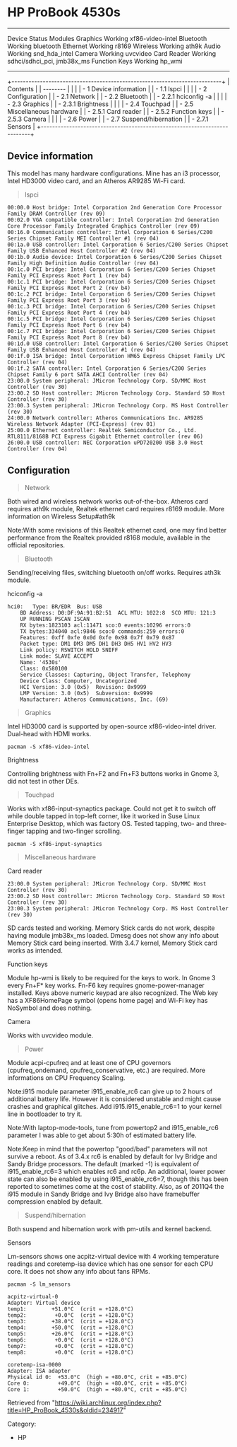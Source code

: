 HP ProBook 4530s
================

  --------------- --------- ----------------------------
  Device          Status    Modules
  Graphics        Working   xf86-video-intel
  Bluetooth       Working   bluetooth
  Ethernet        Working   r8169
  Wireless        Working   ath9k
  Audio           Working   snd_hda_intel
  Camera          Working   uvcvideo
  Card Reader     Working   sdhci/sdhci_pci, jmb38x_ms
  Function Keys   Working   hp_wmi
  --------------- --------- ----------------------------

+--------------------------------------------------------------------------+
| Contents                                                                 |
| --------                                                                 |
|                                                                          |
| -   1 Device information                                                 |
|     -   1.1 lspci                                                        |
|                                                                          |
| -   2 Configuration                                                      |
|     -   2.1 Network                                                      |
|     -   2.2 Bluetooth                                                    |
|         -   2.2.1 hciconfig -a                                           |
|                                                                          |
|     -   2.3 Graphics                                                     |
|         -   2.3.1 Brightness                                             |
|                                                                          |
|     -   2.4 Touchpad                                                     |
|     -   2.5 Miscellaneous hardware                                       |
|         -   2.5.1 Card reader                                            |
|         -   2.5.2 Function keys                                          |
|         -   2.5.3 Camera                                                 |
|                                                                          |
|     -   2.6 Power                                                        |
|     -   2.7 Suspend/hibernation                                          |
|         -   2.7.1 Sensors                                                |
+--------------------------------------------------------------------------+

Device information
------------------

This model has many hardware configurations. Mine has an i3 processor,
Intel HD3000 video card, and an Atheros AR9285 Wi-Fi card.

> lspci

    00:00.0 Host bridge: Intel Corporation 2nd Generation Core Processor Family DRAM Controller (rev 09)
    00:02.0 VGA compatible controller: Intel Corporation 2nd Generation Core Processor Family Integrated Graphics Controller (rev 09)
    00:16.0 Communication controller: Intel Corporation 6 Series/C200 Series Chipset Family MEI Controller #1 (rev 04)
    00:1a.0 USB controller: Intel Corporation 6 Series/C200 Series Chipset Family USB Enhanced Host Controller #2 (rev 04)
    00:1b.0 Audio device: Intel Corporation 6 Series/C200 Series Chipset Family High Definition Audio Controller (rev 04)
    00:1c.0 PCI bridge: Intel Corporation 6 Series/C200 Series Chipset Family PCI Express Root Port 1 (rev b4)
    00:1c.1 PCI bridge: Intel Corporation 6 Series/C200 Series Chipset Family PCI Express Root Port 2 (rev b4)
    00:1c.2 PCI bridge: Intel Corporation 6 Series/C200 Series Chipset Family PCI Express Root Port 3 (rev b4)
    00:1c.3 PCI bridge: Intel Corporation 6 Series/C200 Series Chipset Family PCI Express Root Port 4 (rev b4)
    00:1c.5 PCI bridge: Intel Corporation 6 Series/C200 Series Chipset Family PCI Express Root Port 6 (rev b4)
    00:1c.7 PCI bridge: Intel Corporation 6 Series/C200 Series Chipset Family PCI Express Root Port 8 (rev b4)
    00:1d.0 USB controller: Intel Corporation 6 Series/C200 Series Chipset Family USB Enhanced Host Controller #1 (rev 04)
    00:1f.0 ISA bridge: Intel Corporation HM65 Express Chipset Family LPC Controller (rev 04)
    00:1f.2 SATA controller: Intel Corporation 6 Series/C200 Series Chipset Family 6 port SATA AHCI Controller (rev 04)
    23:00.0 System peripheral: JMicron Technology Corp. SD/MMC Host Controller (rev 30)
    23:00.2 SD Host controller: JMicron Technology Corp. Standard SD Host Controller (rev 30)
    23:00.3 System peripheral: JMicron Technology Corp. MS Host Controller (rev 30)
    24:00.0 Network controller: Atheros Communications Inc. AR9285 Wireless Network Adapter (PCI-Express) (rev 01)
    25:00.0 Ethernet controller: Realtek Semiconductor Co., Ltd. RTL8111/8168B PCI Express Gigabit Ethernet controller (rev 06)
    26:00.0 USB controller: NEC Corporation uPD720200 USB 3.0 Host Controller (rev 04)

Configuration
-------------

> Network

Both wired and wireless network works out-of-the-box. Atheros card
requires ath9k module, Realtek ethernet card requires r8169 module. More
information on Wireless Setup#ath9k

Note:With some revisions of this Realtek ethernet card, one may find
better performance from the Realtek provided r8168 module, available in
the official repositories.

> Bluetooth

Sending/receiving files, switching bluetooth on/off works. Requires
ath3k module.

hciconfig -a

    hci0:	Type: BR/EDR  Bus: USB
    	BD Address: D0:DF:9A:91:B2:51  ACL MTU: 1022:8  SCO MTU: 121:3
    	UP RUNNING PSCAN ISCAN 
    	RX bytes:1823103 acl:11471 sco:0 events:10296 errors:0
    	TX bytes:334040 acl:9846 sco:0 commands:259 errors:0
    	Features: 0xff 0xfe 0x0d 0xfe 0x98 0x7f 0x79 0x87
    	Packet type: DM1 DM3 DM5 DH1 DH3 DH5 HV1 HV2 HV3 
    	Link policy: RSWITCH HOLD SNIFF 
    	Link mode: SLAVE ACCEPT 
    	Name: '4530s'
    	Class: 0x580100
    	Service Classes: Capturing, Object Transfer, Telephony
    	Device Class: Computer, Uncategorized
    	HCI Version: 3.0 (0x5)  Revision: 0x9999
    	LMP Version: 3.0 (0x5)  Subversion: 0x9999
    	Manufacturer: Atheros Communications, Inc. (69)

> Graphics

Intel HD3000 card is supported by open-source xf86-video-intel driver.
Dual-head with HDMI works.

    pacman -S xf86-video-intel

Brightness

Controlling brightness with Fn+F2 and Fn+F3 buttons works in Gnome 3,
did not test in other DEs.

> Touchpad

Works with xf86-input-synaptics package. Could not get it to switch off
while double tapped in top-left corner, like it worked in Suse Linux
Enterprise Desktop, which was factory OS. Tested tapping, two- and
three-finger tapping and two-finger scrolling.

    pacman -S xf86-input-synaptics

> Miscellaneous hardware

Card reader

    23:00.0 System peripheral: JMicron Technology Corp. SD/MMC Host Controller (rev 30)
    23:00.2 SD Host controller: JMicron Technology Corp. Standard SD Host Controller (rev 30)
    23:00.3 System peripheral: JMicron Technology Corp. MS Host Controller (rev 30)

SD cards tested and working. Memory Stick cards do not work, despite
having module jmb38x_ms loaded. Dmesg does not show any info about
Memory Stick card being inserted. With 3.4.7 kernel, Memory Stick card
works as intended.

Function keys

Module hp-wmi is likely to be required for the keys to work. In Gnome 3
every Fn+F* key works. Fn-F6 key requires gnome-power-manager installed.
Keys above numeric keypad are also recognized. The Web key has a
XF86HomePage symbol (opens home page) and Wi-Fi key has NoSymbol and
does nothing.

Camera

Works with uvcvideo module.

> Power

Module acpi-cpufreq and at least one of CPU governors (cpufreq_ondemand,
cpufreq_conservative, etc.) are required. More informations on CPU
Frequency Scaling.

Note:i915 module parameter i915_enable_rc6 can give up to 2 hours of
additional battery life. However it is considered unstable and might
cause crashes and graphical glitches. Add i915.i915_enable_rc6=1 to your
kernel line in bootloader to try it.

Note:With laptop-mode-tools, tune from powertop2 and i915_enable_rc6
parameter I was able to get about 5:30h of estimated battery life.

Note:Keep in mind that the powertop "good/bad" parameters will not
survive a reboot. As of 3.4.x rc6 is enabled by default for Ivy Bridge
and Sandy Bridge processors. The default (marked -1) is equivalent of
i915_enable_rc6=3 which enables rc6 and rc6p. An additional, lower power
state can also be enabled by using i915_enable_rc6=7, though this has
been reported to sometimes come at the cost of stability. Also, as of
2011Q4 the i915 module in Sandy Bridge and Ivy Bridge also have
framebuffer compression enabled by default.

> Suspend/hibernation

Both suspend and hibernation work with pm-utils and kernel backend.

Sensors

Lm-sensors shows one acpitz-virtual device with 4 working temperature
readings and coretemp-isa device which has one sensor for each CPU core.
It does not show any info about fans RPMs.

    pacman -S lm_sensors

    acpitz-virtual-0
    Adapter: Virtual device
    temp1:        +51.0°C  (crit = +128.0°C)
    temp2:         +0.0°C  (crit = +128.0°C)
    temp3:        +38.0°C  (crit = +128.0°C)
    temp4:        +50.0°C  (crit = +128.0°C)
    temp5:        +26.0°C  (crit = +128.0°C)
    temp6:         +0.0°C  (crit = +128.0°C)
    temp7:         +0.0°C  (crit = +128.0°C)
    temp8:         +0.0°C  (crit = +128.0°C)

    coretemp-isa-0000
    Adapter: ISA adapter
    Physical id 0:  +53.0°C  (high = +80.0°C, crit = +85.0°C)
    Core 0:         +49.0°C  (high = +80.0°C, crit = +85.0°C)
    Core 1:         +50.0°C  (high = +80.0°C, crit = +85.0°C)

Retrieved from
"https://wiki.archlinux.org/index.php?title=HP_ProBook_4530s&oldid=234917"

Category:

-   HP
